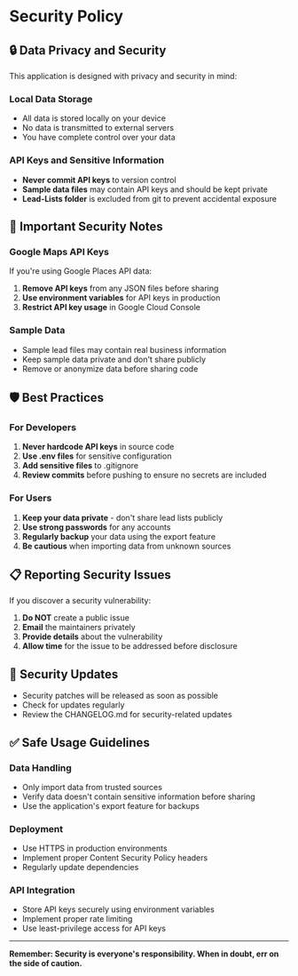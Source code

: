 # Security Policy

## 🔒 Data Privacy and Security

This application is designed with privacy and security in mind:

### **Local Data Storage**
- All data is stored locally on your device
- No data is transmitted to external servers
- You have complete control over your data

### **API Keys and Sensitive Information**
- **Never commit API keys** to version control
- **Sample data files** may contain API keys and should be kept private
- **Lead-Lists folder** is excluded from git to prevent accidental exposure

## 🚨 Important Security Notes

### **Google Maps API Keys**
If you're using Google Places API data:
1. **Remove API keys** from any JSON files before sharing
2. **Use environment variables** for API keys in production
3. **Restrict API key usage** in Google Cloud Console

### **Sample Data**
- Sample lead files may contain real business information
- Keep sample data private and don't share publicly
- Remove or anonymize data before sharing code

## 🛡️ Best Practices

### **For Developers**
1. **Never hardcode API keys** in source code
2. **Use .env files** for sensitive configuration
3. **Add sensitive files** to .gitignore
4. **Review commits** before pushing to ensure no secrets are included

### **For Users**
1. **Keep your data private** - don't share lead lists publicly
2. **Use strong passwords** for any accounts
3. **Regularly backup** your data using the export feature
4. **Be cautious** when importing data from unknown sources

## 📋 Reporting Security Issues

If you discover a security vulnerability:

1. **Do NOT** create a public issue
2. **Email** the maintainers privately
3. **Provide details** about the vulnerability
4. **Allow time** for the issue to be addressed before disclosure

## 🔄 Security Updates

- Security patches will be released as soon as possible
- Check for updates regularly
- Review the CHANGELOG.md for security-related updates

## ✅ Safe Usage Guidelines

### **Data Handling**
- Only import data from trusted sources
- Verify data doesn't contain sensitive information before sharing
- Use the application's export feature for backups

### **Deployment**
- Use HTTPS in production environments
- Implement proper Content Security Policy headers
- Regularly update dependencies

### **API Integration**
- Store API keys securely using environment variables
- Implement proper rate limiting
- Use least-privilege access for API keys

---

**Remember: Security is everyone's responsibility. When in doubt, err on the side of caution.**
